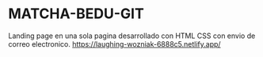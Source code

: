 # MATCHA-BEDU-GIT
Landing page  en una sola pagina desarrollado con HTML CSS con envio de correo electronico.
https://laughing-wozniak-6888c5.netlify.app/
